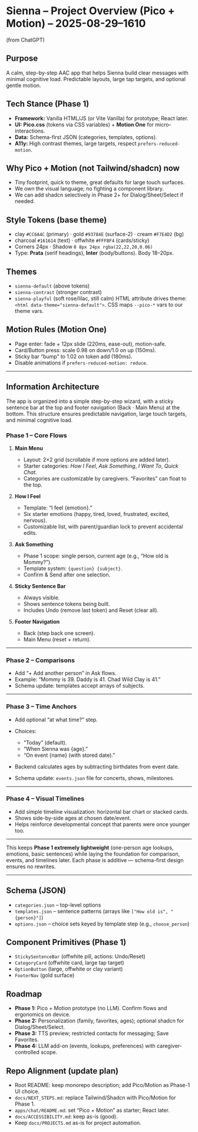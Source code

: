 # Sienna – Project Overview (Pico + Motion) – 2025-08-29–1610
(from ChatGPT)

## Purpose
A calm, step-by-step AAC app that helps Sienna build clear messages with minimal cognitive load. Predictable layouts, large tap targets, and optional gentle motion.

## Tech Stance (Phase 1)
- **Framework:** Vanilla HTML/JS (or Vite Vanilla) for prototype; React later.
- **UI:** **Pico.css** (tokens via CSS variables) + **Motion One** for micro-interactions.
- **Data:** Schema-first JSON (categories, templates, options).
- **A11y:** High contrast themes, large targets, respect `prefers-reduced-motion`.

## Why Pico + Motion (not Tailwind/shadcn) now
- Tiny footprint, quick to theme, great defaults for large touch surfaces.
- We own the visual language; no fighting a component library.
- We can add shadcn selectively in Phase 2+ for Dialog/Sheet/Select if needed.

## Style Tokens (base theme)
- clay `#CC6A4C` (primary) · gold `#93784E` (surface-2) · cream `#F7E4D2` (bg)
- charcoal `#161614` (text) · offwhite `#FFFBF4` (cards/sticky)
- Corners 24px · Shadow `0 8px 24px rgba(22,22,20,0.06)`
- Type: **Prata** (serif headings), **Inter** (body/buttons). Body 18–20px.

## Themes
- `sienna-default` (above tokens)
- `sienna-contrast` (stronger contrast)
- `sienna-playful` (soft rose/lilac, still calm)
HTML attribute drives theme: `<html data-theme="sienna-default">`. CSS maps `--pico-*` vars to our theme vars.

## Motion Rules (Motion One)
- Page enter: fade + 12px slide (220ms, ease-out), motion-safe.
- Card/Button press: scale 0.98 on down/1.0 on up (150ms).
- Sticky bar “bump” to 1.02 on token add (180ms).
- Disable animations if `prefers-reduced-motion: reduce`.


---

## Information Architecture

The app is organized into a simple step-by-step wizard, with a sticky sentence bar at the top and footer navigation (Back · Main Menu) at the bottom. This structure ensures predictable navigation, large touch targets, and minimal cognitive load.

### Phase 1 – Core Flows

1. **Main Menu**

   * Layout: 2×2 grid (scrollable if more options are added later).
   * Starter categories: *How I Feel*, *Ask Something*, *I Want To*, *Quick Chat*.
   * Categories are customizable by caregivers. “Favorites” can float to the top.

2. **How I Feel**

   * Template: “I feel {emotion}.”
   * Six starter emotions (happy, tired, loved, frustrated, excited, nervous).
   * Customizable list, with parent/guardian lock to prevent accidental edits.

3. **Ask Something**

   * Phase 1 scope: single person, current age (e.g., “How old is Mommy?”).
   * Template system: `{question} {subject}`.
   * Confirm & Send after one selection.

4. **Sticky Sentence Bar**

   * Always visible.
   * Shows sentence tokens being built.
   * Includes Undo (remove last token) and Reset (clear all).

5. **Footer Navigation**

   * Back (step back one screen).
   * Main Menu (reset + return).

---

### Phase 2 – Comparisons

* Add “+ Add another person” in Ask flows.
* Example: “Mommy is 39. Daddy is 41. Chad Wild Clay is 41.”
* Schema update: templates accept arrays of subjects.

---

### Phase 3 – Time Anchors

* Add optional “at what time?” step.
* Choices:

  * “Today” (default).
  * “When Sienna was {age}.”
  * “On event {name} (with stored date).”
* Backend calculates ages by subtracting birthdates from event date.
* Schema update: `events.json` file for concerts, shows, milestones.

---

### Phase 4 – Visual Timelines

* Add simple timeline visualization: horizontal bar chart or stacked cards.
* Shows side-by-side ages at chosen date/event.
* Helps reinforce developmental concept that parents were once younger too.

---

This keeps **Phase 1 extremely lightweight** (one-person age lookups, emotions, basic sentences) while laying the foundation for comparison, events, and timelines later. Each phase is additive — schema-first design ensures no rewrites.

---


## Schema (JSON)
- `categories.json` – top-level options
- `templates.json` – sentence patterns (arrays like `["How old is", "{person}"]`)
- `options.json` – choice sets keyed by template step (e.g., `choose_person`)

## Component Primitives (Phase 1)
- `StickySentenceBar` (offwhite pill, actions: Undo/Reset)
- `CategoryCard` (offwhite card, large tap target)
- `OptionButton` (large, offwhite or clay variant)
- `FooterNav` (gold surface)

## Roadmap
- **Phase 1:** Pico + Motion prototype (no LLM). Confirm flows and ergonomics on device.
- **Phase 2:** Personalization (family, favorites, ages); optional shadcn for Dialog/Sheet/Select.
- **Phase 3:** TTS preview; restricted contacts for messaging; Save Favorites.
- **Phase 4:** LLM add-on (events, lookups, preferences) with caregiver-controlled scope.

## Repo Alignment (update plan)
- Root README: keep monorepo description; add Pico/Motion as Phase-1 UI choice.
- `docs/NEXT_STEPS.md`: replace Tailwind/Shadcn with Pico/Motion for Phase 1.
- `apps/chat/README.md`: set “Pico + Motion” as starter; React later.
- `docs/ACCESSIBILITY.md`: keep as-is (good).
- Keep `docs/PROJECTS.md` as-is for project automation.


